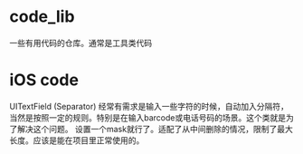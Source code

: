 # code_lib
一些有用代码的仓库。通常是工具类代码

# iOS code

UITextField (Separator)
经常有需求是输入一些字符的时候，自动加入分隔符，当然是按照一定的规则。特别是在输入barcode或电话号码的场景。这个类就是为了解决这个问题。
设置一个mask就行了。适配了从中间删除的情况，限制了最大长度。应该是能在项目里正常使用的。
